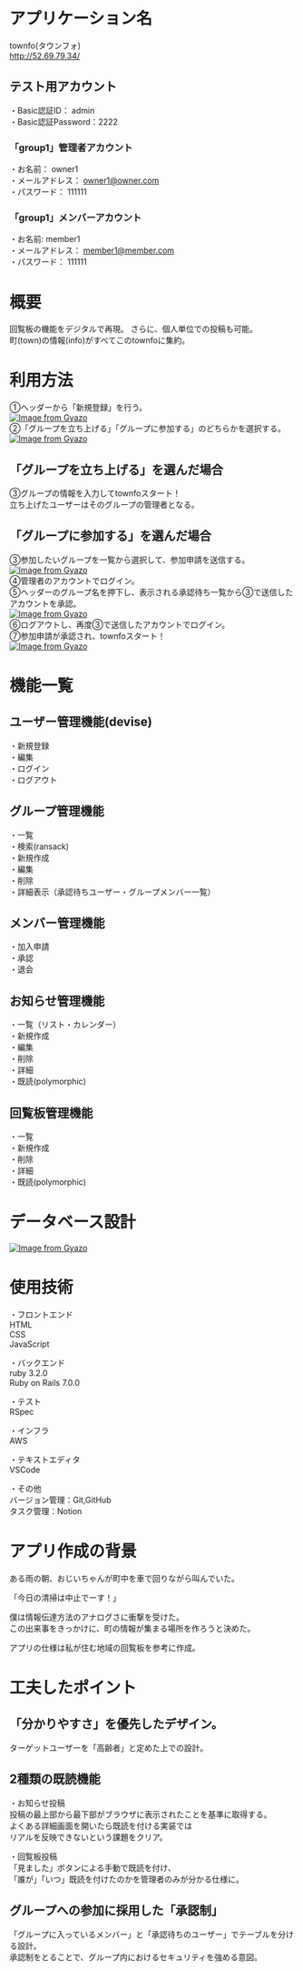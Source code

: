 # アプリケーション名
townfo(タウンフォ)  
http://52.69.79.34/

## テスト用アカウント
・Basic認証ID： admin  
・Basic認証Password：2222  
### 「group1」管理者アカウント
・お名前： owner1  
・メールアドレス： owner1@owner.com   
・パスワード： 111111
### 「group1」メンバーアカウント
・お名前: member1  
・メールアドレス： member1@member.com  
・パスワード： 111111

# 概要
回覧板の機能をデジタルで再現。
さらに、個人単位での投稿も可能。  
町(town)の情報(info)がすべてこのtownfoに集約。

# 利用方法
①ヘッダーから「新規登録」を行う。  
[![Image from Gyazo](https://i.gyazo.com/00ac2122270dba2d93d5f57a2f182607.png)](https://gyazo.com/00ac2122270dba2d93d5f57a2f182607)  
②「グループを立ち上げる」「グループに参加する」のどちらかを選択する。  
[![Image from Gyazo](https://i.gyazo.com/4d29b1a523ae7a2dc471251f78926531.png)](https://gyazo.com/4d29b1a523ae7a2dc471251f78926531)  

## 「グループを立ち上げる」を選んだ場合
③グループの情報を入力してtownfoスタート！  
立ち上げたユーザーはそのグループの管理者となる。  
## 「グループに参加する」を選んだ場合
③参加したいグループを一覧から選択して、参加申請を送信する。  
[![Image from Gyazo](https://i.gyazo.com/dd792167edea6fb2ee88d6ae9ec6a296.png)](https://gyazo.com/dd792167edea6fb2ee88d6ae9ec6a296)  
④管理者のアカウントでログイン。  
⑤ヘッダーのグループ名を押下し、表示される承認待ち一覧から③で送信したアカウントを承認。  
[![Image from Gyazo](https://i.gyazo.com/b23f749726260f08c64170c29905ea39.png)](https://gyazo.com/b23f749726260f08c64170c29905ea39)  
⑥ログアウトし、再度③で送信したアカウントでログイン。  
⑦参加申請が承認され、townfoスタート！  
[![Image from Gyazo](https://i.gyazo.com/4335df362151b7b0385635090d5e777b.png)](https://gyazo.com/4335df362151b7b0385635090d5e777b)

# 機能一覧
## ユーザー管理機能(devise)
・新規登録  
・編集  
・ログイン  
・ログアウト  
## グループ管理機能
・一覧  
・検索(ransack)  
・新規作成  
・編集  
・削除  
・詳細表示（承認待ちユーザー・グループメンバー一覧）  
## メンバー管理機能
・加入申請  
・承認  
・退会  
## お知らせ管理機能
・一覧（リスト・カレンダー）  
・新規作成  
・編集  
・削除  
・詳細  
・既読(polymorphic)  
## 回覧板管理機能
・一覧  
・新規作成  
・削除  
・詳細  
・既読(polymorphic)  

# データベース設計
[![Image from Gyazo](https://i.gyazo.com/a2e23cfff69f1abc4202cf979909acdf.png)](https://gyazo.com/a2e23cfff69f1abc4202cf979909acdf)

# 使用技術
・フロントエンド  
HTML  
CSS  
JavaScript

・バックエンド  
ruby 3.2.0  
Ruby on Rails 7.0.0

・テスト  
RSpec

・インフラ  
AWS

・テキストエディタ  
VSCode

・その他  
バージョン管理：Git,GitHub  
タスク管理：Notion  

# アプリ作成の背景
ある雨の朝、おじいちゃんが町中を車で回りながら叫んでいた。

「今日の清掃は中止でーす！」

僕は情報伝達方法のアナログさに衝撃を受けた。  
この出来事をきっかけに、町の情報が集まる場所を作ろうと決めた。  

アプリの仕様は私が住む地域の回覧板を参考に作成。

# 工夫したポイント
## 「分かりやすさ」を優先したデザイン。  
ターゲットユーザーを「高齢者」と定めた上での設計。  

## 2種類の既読機能  
・お知らせ投稿  
投稿の最上部から最下部がブラウザに表示されたことを基準に取得する。  
よくある詳細画面を開いたら既読を付ける実装では  
リアルを反映できないという課題をクリア。  

・回覧板投稿  
「見ました」ボタンによる手動で既読を付け、  
「誰が」「いつ」既読を付けたのかを管理者のみが分かる仕様に。

## グループへの参加に採用した「承認制」
「グループに入っているメンバー」と「承認待ちのユーザー」でテーブルを分ける設計。  
承認制をとることで、グループ内におけるセキュリティを強める意図。

<!-- DB design -->
<!--# テーブル設計

## groups テーブル

| Column              | Type       | Options     |
| ------------------- | ---------- | ----------- |
| name                | string     | null: false |
| description         | text       | null: false |
| owner_id            | integer    | null: false |

### Association
- has_many :memberships
- has_many :users, through: :memberships, source: :user
- has_many :pending_memberships
- has_many :pending_users, thorough: :pending_memberships, source: :user
- has_many :notices
- has_many :circulars

## users テーブル

| Column             | Type       | Options                        |
| ------------------ | ---------- | ------------------------------ |
| nickname           | string     | null: false                    |
| email              | string     | null: false, unique: true      |
| encrypted_password | string     | null: false                    |

### Association
- has_many :memberships
- has_many :groups, through: :memberships, source: :group
- has_many :pending_memberships
- has_many :pending_groups, through: :pending_memberships, source: :group
- has_many :notices
- has_many :circulars
- has_many :reads

## memberships テーブル

| Column | Type           | Options                                 |
| ------ | -------------- | --------------------------------------- |
| group  | references     | null: false, foreign_key: true          |
| user   | references     | null: false, foreign_key: true          |

### Association
- belongs_to :group
- belongs_to :user

## pending_memberships テーブル

| Column | Type           | Options                                 |
| ------ | -------------- | --------------------------------------- |
| group  | references     | null: false, foreign_key: true          |
| user   | references     | null: false, foreign_key: true          |

### Association
- belongs_to :group
- belongs_to :user

## notices テーブル

| Column   | Type       | Options                        |
| -------- | ---------- | ------------------------------ |
| title    | string     | null: false                    |
| content  | text       | null: false                    |
| schedule | date       |
| tag_id   | integer    | null: false                    |
| user     | references | null: false, foreign_key: true |
| group    | references | null: false, foreign_key: true |

### Association

- belongs_to :group
- belongs_to :user
- has_many :reads
- has_one_attached :image

## circulars テーブル

| Column   | Type       | Options                        |
| -------- | ---------- | ------------------------------ |
| title    | string     | null: false                    |
| user     | references | null: false, foreign_key: true |
| group    | references | null: false, foreign_key: true |

### Association

- belongs_to :group
- belongs_to :user
- has_many :reads
- has_one_attached :pdf_file

## reads テーブル

| Column        | Type       | Options                        |
| ------------- | ---------- | ------------------------------ |
| user          | references | null: false, foreign_key: true |
| readable_type | string     | null: false, polymorphic: true |
| readable_id   | integer    | null: false                    |
| complete      | boolean    | null: false, default: false    |

### Association

- belongs_to :user
- belongs_to :readable, polymorphic: true  -->
